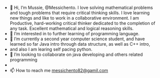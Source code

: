 - 👋 Hi, I’m Mussie, @Messichento. I love solving mathematical problems and tough problems that require critical thinking skills. 
     I love learning new things and like to work in a collaborative environment. I am Productive, hard-working critical thinker 
     dedicated to the completion of any task. Excellent mathematical and logical reasoning skills.
- 👀 I’m interested in to further learning of programming language. 
- 🌱 I’m currently a second year computer science student, and have learned so far Java intro through data structure, as well as C++ intro,
-    and also I am learing self pacing python. 
- 💞️ I’m looking to collaborate on java developing and others related programming
-  
- 📫 How to reach me messichento82@gamil.com

<!---
Messichento/Messichento is a ✨ special ✨ repository because its `README.md` (this file) appears on your GitHub profile.
You can click the Preview link to take a look at your changes.
--->
